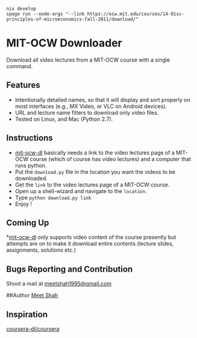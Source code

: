 ```
nix develop
spago run --node-args "--link https://ocw.mit.edu/courses/14-01sc-principles-of-microeconomics-fall-2011/download/"
```

# MIT-OCW Downloader

Download all video lectures from a MIT-OCW course with a single command.

## Features

  * Intentionally detailed names, so that it will display and sort properly
    on most interfaces (e.g., MX Video, or VLC on Android devices).
  * URL and lecture name filters to download only video files.
  * Tested on Linux, and Mac (Python 2.7).

## Instructions

  * [mit-ocw-dl][1] basically needs a link to the video lectures page of a MIT-OCW course
    (which of course has video lectures) and a computer that runs python.
  * Put the `download.py` file in the location you want the videos to be downloaded.
  * Get the `link` to the video lectures page of a MIT-OCW course.
  * Open up a shell-wizard and navigate to the `location`.
  * Type `python download.py link`
  * Enjoy !

## Coming Up
  *[mit-ocw-dl][1] only supports video content of the course presently
  but attempts are on to make it download entire contents (lecture slides, assignments, solutions etc.)

## Bugs Reporting and Contribution
  Shoot a mail at meetshah1995@gmail.com

##Author
  [Meet Shah][2]

## Inspiration
  [coursera-dl/coursera][3]

[1]: https://github.com/meetshah1995/mit-ocw-dl
[2]: https://meetshah1995.github.io
[3]: https://github.com/coursera-dl/coursera
